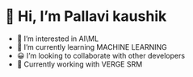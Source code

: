 # 👋 Hi, I’m Pallavi kaushik
- 👀 I’m interested in AI\ML
- 🌱 I’m currently learning MACHINE LEARNING
- 😀 I’m looking to collaborate with other developers 
- 🤟 Currently working with VERGE SRM

<!---
kaushik0030/kaushik0030 is a ✨ special ✨ repository because its `README.md` (this file) appears on your GitHub profile.
You can click the Preview link to take a look at your changes.
--->

